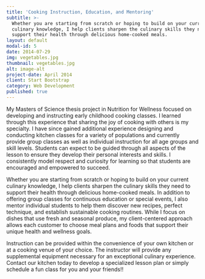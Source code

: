 ```yaml
---
title: 'Cooking Instruction, Education, and Mentoring'
subtitle: >-
  Whether you are starting from scratch or hoping to build on your current
  culinary knowledge, I help clients sharpen the culinary skills they need to
  support their health through delicious home-cooked meals.
layout: default
modal-id: 5
date: 2014-07-29
img: vegetables.jpg
thumbnail: vegetables.jpg
alt: image-alt
project-date: April 2014
client: Start Bootstrap
category: Web Development
published: true
---
```


My Masters of Science thesis project in Nutrition for Wellness focused on developing and instructing early childhood cooking classes. I learned through this experience that sharing the joy of cooking with others is my specialty. I have since gained additional experience designing and conducting kitchen classes for a variety of populations and currently provide group classes as well as individual instruction for all age groups and skill levels. Students can expect to be guided through all aspects of the lesson to ensure they develop their personal interests and skills. I consistently model respect and curiosity for learning so that students are encouraged and empowered to succeed.


Whether you are starting from scratch or hoping to build on your current culinary knowledge, I help clients sharpen the culinary skills they need to support their health through delicious home-cooked meals. In addition to offering group classes for continuous education or special events, I also mentor individual students to help them discover new recipes, perfect technique, and establish sustainable cooking routines. While I focus on dishes that use fresh and seasonal produce, my client-centered approach allows each customer to choose meal plans and foods that support their unique health and wellness goals.


Instruction can be provided within the convenience of your own kitchen or at a cooking venue of your choice. The instructor will provide any supplemental equipment necessary for an exceptional culinary experience. Contact our kitchen today to develop a specialized lesson plan or simply schedule a fun class for you and your friends!!

<div class="image-gallery">
  <img src="img/cooking-instruction/1.jpg" alt="">
  <img src="img/cooking-instruction/2.jpg" alt="">
  <img src="img/cooking-instruction/3.jpg" alt="">
  <img src="img/cooking-instruction/4.jpg" alt="">
  <img src="img/cooking-instruction/5.jpg" alt="">
  <img src="img/cooking-instruction/6.jpg" alt="">
  <img src="img/cooking-instruction/7.jpg" alt="">
  <img src="img/cooking-instruction/8.jpg" alt="">
  <img src="img/cooking-instruction/9.jpg" alt="">
  <img src="img/cooking-instruction/10.jpg" alt="">
  <img src="img/cooking-instruction/11.jpg" alt="">
  <img src="img/cooking-instruction/12.jpg" alt="">
</div>
